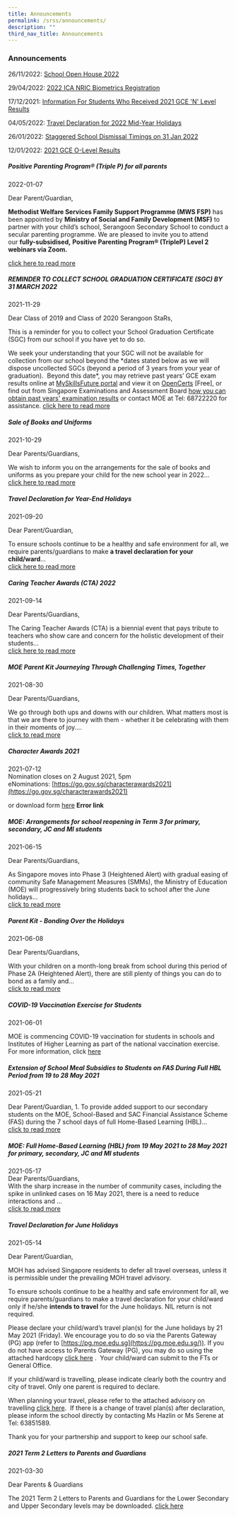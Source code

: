 ```yaml
---
title: Announcements
permalink: /srss/announcements/
description: ""
third_nav_title: Announcements
---
```

### Announcements

26/11/2022: [School Open House 2022](https://moe-serangoonsec-staging.netlify.app/announcements/announcements/open-house-2022/)

29/04/2022: [2022 ICA NRIC Biometrics Registration](https://moe-serangoonsec-staging.netlify.app/announcements/announcements/nric-biometrics-reg/)

17/12/2021: [Information For Students Who Received 2021 GCE 'N' Level Results](https://moe-serangoonsec-staging.netlify.app/announcements/information-n-level-results/)

04/05/2022: [Travel Declaration for 2022 Mid-Year Holidays](https://moe-serangoonsec-staging.netlify.app/announcements/announcements/td-2022-mid/)


26/01/2022: [Staggered School Dismissal Timings on 31 Jan 2022](https://moe-serangoonsec-staging.netlify.app/announcements/announcements/staggered-dismissal-2022/)


12/01/2022: [2021 GCE O-Level Results](https://moe-serangoonsec-staging.netlify.app/announcements/o-level-results/)

 
##### Positive Parenting Program® (Triple P) for all parents
 
 2022-01-07

Dear Parent/Guardian, 

**Methodist Welfare Services Family Support Programme (MWS FSP)** has been appointed by **Ministry of Social and Family Development (MSF)** to partner with your child’s school, Serangoon Secondary School to conduct a secular parenting programme. We are pleased to invite you to attend our **fully-subsidised,** **Positive Parenting Program® (TripleP) Level 2 webinars via Zoom.**

[click here to read more](https://moe-serangoonsec-staging.netlify.app/announcements/triplep-webinars/)

#####  REMINDER TO COLLECT SCHOOL GRADUATION CERTIFICATE (SGC) BY 31 MARCH 2022

2021-11-29

Dear Class of 2019 and Class of 2020 Serangoon StaRs,

This is a reminder for you to collect your School Graduation Certificate (SGC) from our school if you have yet to do so. 

We seek your understanding that your SGC will not be available for collection from our school beyond the \*dates stated below as we will dispose uncollected SGCs (beyond a period of 3 years from your year of graduation).  Beyond this date\*, you may retrieve past years’ GCE exam results online at [MySkillsFuture portal](http://www.myskillsfuture.gov.sg/content/portal/en/individual/skills-passport.html) and view it on [OpenCerts](http://www.opencerts.io/) \[Free\], or find out from Singapore Examinations and Assessment Board [how you can obtain past years' examination results](https://www.seab.gov.sg/home/services/purchase-of-statements-of-results) or contact MOE at Tel: 68722220 for assistance.
[click here to read more](https://moe-serangoonsec-staging.netlify.app/announcements/graduation-certificate)

##### Sale of Books and Uniforms
2021-10-29

Dear Parents/Guardians,

We wish to inform you on the arrangements for the sale of books and uniforms as you prepare your child for the new school year in 2022...<br>
[click here to read more](https://moe-serangoonsec-staging.netlify.app/announcements/book-and-uniform)

##### Travel Declaration for Year-End Holidays
2021-09-20

Dear Parent/Guardian,

To ensure schools continue to be a healthy and safe environment for all, we require parents/guardians to make **a travel declaration for your child/ward**... <br>
[click here to read more](https://moe-serangoonsec-staging.netlify.app/announcements/travel-declaration-eoy-hol/)

##### Caring Teacher Awards (CTA) 2022
2021-09-14

Dear Parents/Guardians,

The Caring Teacher Awards (CTA) is a biennial event that pays tribute to teachers who show care and concern for the holistic development of their students... <br>
[click here to read more](https://moe-serangoonsec-staging.netlify.app/announcements/caring-teacher-award-2022)

##### MOE Parent Kit Journeying Through Challenging Times, Together
2021-08-30

Dear Parents/Guardians,

We go through both ups and downs with our children. What matters most is that we are there to journey with them - whether it be celebrating with them in their moments of joy.... <br>
[click to read more](https://moe-serangoonsec-staging.netlify.app/announcements/moe-parent-kit)

##### Character Awards 2021
2021-07-12 <br>
Nomination closes on 2 August 2021, 5pm <br>
eNominations: [https://go.gov.sg/characterawards2021](https://go.gov.sg/characterawards2021) 

or download form [here](http://serangoonsec-moe-edu-sg-admin.cwp.sg/qql/slot/u179/Announcements/Character%20Awards%202021/Character_Awards_2021_Nomination_Form_Public.docx) **Error link**

##### MOE: Arrangements for school reopening in Term 3 for primary, secondary, JC and MI students
2021-06-15

Dear Parents/Guardians,

As Singapore moves into Phase 3 (Heightened Alert) with gradual easing of community Safe Management Measures (SMMs), the Ministry of Education (MOE) will progressively bring students back to school after the June holidays...<br>
[click to read more](https://moe-serangoonsec-staging.netlify.app/announcements/arrangements)

##### Parent Kit - Bonding Over the Holidays
2021-06-08

Dear Parents/Guardians, 

With your children on a month-long break from school during this period of Phase 2A (Heightened Alert), there are still plenty of things you can do to bond as a family and...<br>
[click to read more](https://moe-serangoonsec-staging.netlify.app/announcements/parent-kit-bonding)

##### COVID-19 Vaccination Exercise for Students
2021-06-01

MOE is commencing COVID-19 vaccination for students in schools and Institutes of Higher Learning as part of the national vaccination exercise. For more information, click [here](https://sites.google.com/moe.edu.sg/ssscovidmatters/home)

##### Extension of School Meal Subsidies to Students on FAS During Full HBL Period from 19 to 28 May 2021
2021-05-21

Dear Parent/Guardian,
1\. To provide added support to our secondary students on the MOE, School-Based and SAC Financial Assistance Scheme (FAS) during the 7 school days of full Home-Based Learning (HBL)...<br>
[click to read more](https://moe-serangoonsec-staging.netlify.app/announcements/extention-of-school-meal-subsidies-on-fas)

##### MOE: Full Home-Based Learning (HBL) from 19 May 2021 to 28 May 2021 for primary, secondary, JC and MI students
2021-05-17 <br>
Dear Parents/Guardians, <br>
With the sharp increase in the number of community cases, including the spike in unlinked cases on 16 May 2021, there is a need to reduce interactions and ...<br>
[click to read more](https://moe-serangoonsec-staging.netlify.app/announcements/full-hbl)

##### Travel Declaration for June Holidays
2021-05-14

Dear Parent/Guardian,

MOH has advised Singapore residents to defer all travel overseas, unless it is permissible under the prevailing MOH travel advisory.

To ensure schools continue to be a healthy and safe environment for all, we require parents/guardians to make a travel declaration for your child/ward only if he/she **intends to travel** for the June holidays. NIL return is not required.

Please declare your child/ward’s travel plan(s) for the June holidays by 21 May 2021 (Friday). We encourage you to do so via the Parents Gateway (PG) app (refer to [https://pg.moe.edu.sg](https://pg.moe.edu.sg/)). If you do not have access to Parents Gateway (PG), you may do so using the attached hardcopy [click here](/files/SSS_Travel%20Declaration%20for%20June%202021%20Holidays_Hardcopy%20Ltr%20to%20Parents%20and%20Guardians.pdf) .  Your child/ward can submit to the FTs or General Office.

If your child/ward is travelling, please indicate clearly both the country and city of travel. Only one parent is required to declare.

When planning your travel, please refer to the attached advisory on travelling [click here](/files/Advisory%20on%20Travel%20June%202021.pdf).  If there is a change of travel plan(s) after declaration, please inform the school directly by contacting Ms Hazlin or Ms Serene at Tel: 63851589.

Thank you for your partnership and support to keep our school safe.

##### 2021 Term 2 Letters to Parents and Guardians
2021-03-30

Dear Parents & Guardians

The 2021 Term 2 Letters to Parents and Guardians for the Lower Secondary and Upper Secondary levels may be downloaded. [click here](https://moe-serangoonsec-staging.netlify.app/parents-and-students/letters-to-parent-and-guardians/)